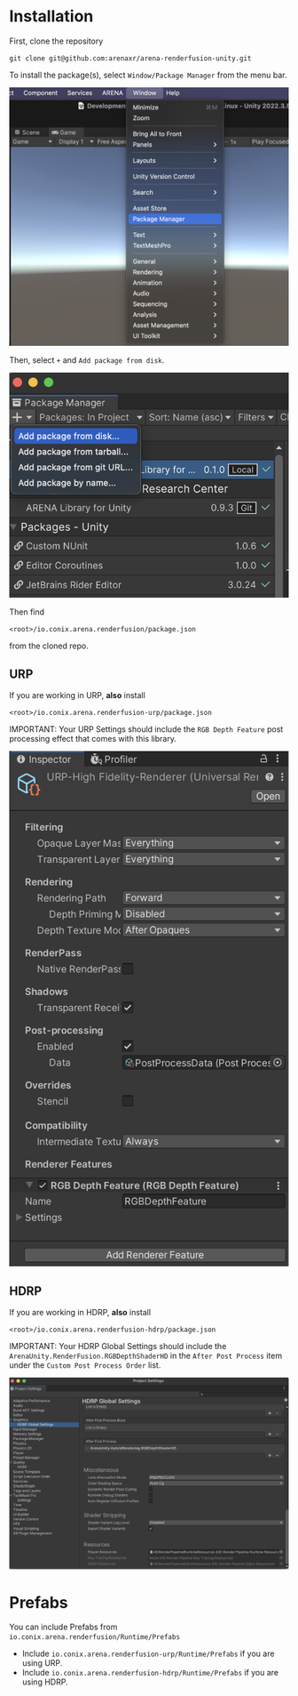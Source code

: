 # Installation

First, clone the repository
```
git clone git@github.com:arenaxr/arena-renderfusion-unity.git
```

To install the package(s), select `Window/Package Manager` from the menu bar.

![Install Package Manager from menu bar](images/package_manager.png)

Then, select `+` and `Add package from disk`.

![Install Package from disk](images/install_from_disk.png)

Then find
```
<root>/io.conix.arena.renderfusion/package.json
```
from the cloned repo.

## URP

If you are working in URP, __also__ install
```
<root>/io.conix.arena.renderfusion-urp/package.json
```
IMPORTANT: Your URP Settings should include the `RGB Depth Feature` post processing effect that comes with this library.

![URP settings](images/urp_settings.png)

## HDRP

If you are working in HDRP, __also__ install
```
<root>/io.conix.arena.renderfusion-hdrp/package.json
```
IMPORTANT: Your HDRP Global Settings should include the `ArenaUnity.RenderFusion.RGBDepthShaderHD` in the `After Post Process` item under the `Custom Post Process Order` list.

![URP settings](images/hdrp_settings.png)

# Prefabs

You can include Prefabs from `io.conix.arena.renderfusion/Runtime/Prefabs`
- Include `io.conix.arena.renderfusion-urp/Runtime/Prefabs` if you are using URP.
- Include `io.conix.arena.renderfusion-hdrp/Runtime/Prefabs` if you are using HDRP.
